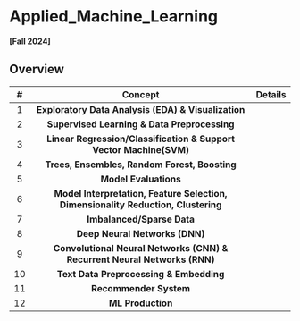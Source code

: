 # Applied_Machine_Learning
**[Fall 2024]**

## Overview

| #  | Concept                               | Details                                                                                                                |
|:---:|:-------------------------------------:|:-----------------------------------------------------------------------------------------------------------------------:|
| 1   | **Exploratory Data Analysis (EDA) & Visualization**  |  |
| 2   | **Supervised Learning & Data Preprocessing** |  |
| 3   | **Linear Regression/Classification & Support Vector Machine(SVM)**     |                                                                                                                       |
| 4   | **Trees, Ensembles, Random Forest, Boosting**           |                                                                                                                       |
| 5   | **Model Evaluations**|                                                                                                                       |
| 6   | **Model Interpretation, Feature Selection, Dimensionality Reduction, Clustering** |                                                                                                                       |
| 7   | **Imbalanced/Sparse Data**            |  |
| 8   | **Deep Neural Networks (DNN)**       |  |
| 9   | **Convolutional Neural Networks (CNN) & Recurrent Neural Networks (RNN)**       |  |
| 10  | **Text Data Preprocessing & Embedding**       |  |
| 11  | **Recommender System**       |  |
| 12  | **ML Production**       |  |
